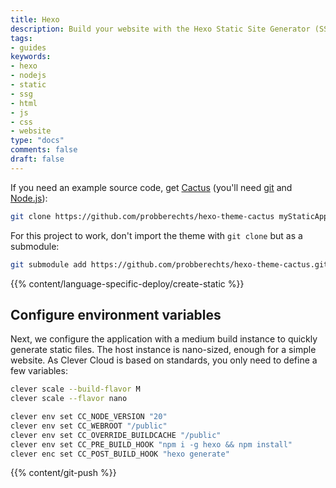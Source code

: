 ```yaml
---
title: Hexo
description: Build your website with the Hexo Static Site Generator (SSG) and host it on Clever Cloud. No dedicated runner needed.
tags:
- guides
keywords:
- hexo
- nodejs
- static
- ssg
- html
- js
- css
- website
type: "docs"
comments: false
draft: false
---
```

If you need an example source code, get [Cactus](https://github.com/probberechts/hexo-theme-cactus) (you'll need [git](https://git-scm.com/book/en/v2/Getting-Started-Installing-Git) and [Node.js](https://nodejs.org/en/learn/getting-started/how-to-install-nodejs)):
```bash
git clone https://github.com/probberechts/hexo-theme-cactus myStaticApp
```

For this project to work, don't import the theme with `git clone` but as a submodule: 
```bash
git submodule add https://github.com/probberechts/hexo-theme-cactus.git themes/cactus 
```

{{% content/language-specific-deploy/create-static %}}

## Configure environment variables
Next, we configure the application with a medium build instance to quickly generate static files. The host instance is nano-sized, enough for a simple website. As Clever Cloud is based on standards, you only need to define a few variables:
```bash
clever scale --build-flavor M
clever scale --flavor nano

clever env set CC_NODE_VERSION "20"
clever env set CC_WEBROOT "/public"
clever env set CC_OVERRIDE_BUILDCACHE "/public"
clever env set CC_PRE_BUILD_HOOK "npm i -g hexo && npm install"
clever enc set CC_POST_BUILD_HOOK "hexo generate"
```

{{% content/git-push %}}